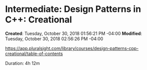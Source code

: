 # Intermediate: Design Patterns in C++: Creational

**Created**: Tuesday, October 30, 2018 01:56:21 PM -04:00
**Modified**: Tuesday, October 30, 2018 02:56:26 PM -04:00


https://app.pluralsight.com/library/courses/design-patterns-cpp-creational/table-of-contents

Duration: 4h 12m